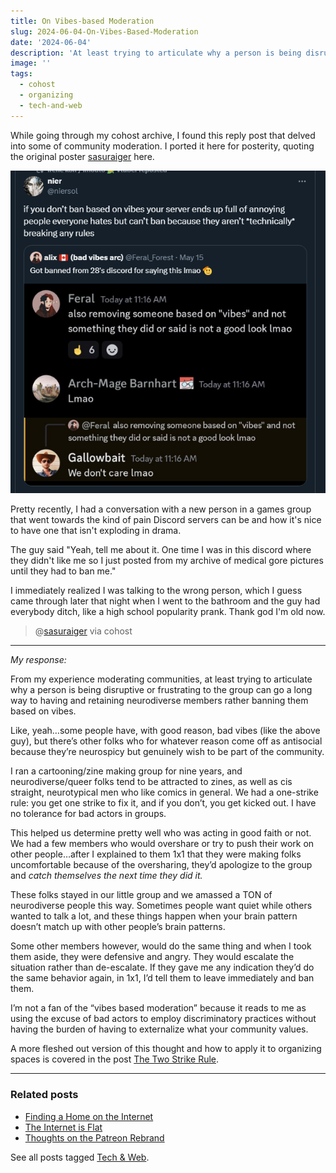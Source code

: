 ```yaml
---
title: On Vibes-based Moderation
slug: 2024-06-04-On-Vibes-Based-Moderation
date: '2024-06-04'
description: 'At least trying to articulate why a person is being disruptive or frustrating to the group can go a long way to having and retaining neurodiverse members.'
image: ''
tags:
  - cohost
  - organizing
  - tech-and-web
---
```


While going through my cohost archive, I found this reply post that delved into some of community moderation. I ported it here for posterity, quoting the original poster [sasuraiger](https://bsky.app/profile/sasuraiger.bsky.social) here.

![Text of a Discord reads: alix: Got banned from 28's discord for saying this Imao (bad vibes arc) Feral: also removing someone  based on "vibes" and not something they did or said is not a good look Imao Arch-Mage Barnhart: removing someone based on "vibes" and not something they did or said is not a good look mao Gallowbait: We don't care lmao](mod.webp)

Pretty recently, I had a conversation with a new person in a games group that went towards the kind of pain Discord servers can be and how it's nice to have one that isn't exploding in drama.

The guy said "Yeah, tell me about it. One time I was in this discord where they didn't like me so I just posted from my archive of medical gore pictures until they had to ban me."

I immediately realized I was talking to the wrong person, which I guess came through later that night when I went to the bathroom and the guy had everybody ditch, like a high school popularity prank. Thank god I'm old now.

> @[sasuraiger](https://bsky.app/profile/sasuraiger.bsky.social) via cohost

---

_My response:_

From my experience moderating communities, at least trying to articulate why a person is being disruptive or frustrating to the group can go a long way to having and retaining neurodiverse members rather banning them based on vibes.

Like, yeah…some people have, with good reason, bad vibes (like the above guy), but there’s other folks who for whatever reason come off as antisocial because they’re neurospicy but genuinely wish to be part of the community.

I ran a cartooning/zine making group for nine years, and neurodiverse/queer folks tend to be attracted to zines, as well as cis straight, neurotypical men who like comics in general. We had a one-strike rule: you get one strike to fix it, and if you don’t, you get kicked out. I have no tolerance for bad actors in groups.

This helped us determine pretty well who was acting in good faith or not. We had a few members who would overshare or try to push their work on other people…after I explained to them 1x1 that they were making folks uncomfortable because of the oversharing, they’d apologize to the group and _catch themselves the next time they did it._

These folks stayed in our little group and we amassed a TON of neurodiverse people this way. Sometimes people want quiet while others wanted to talk a lot, and these things happen when your brain pattern doesn’t match up with other people’s brain patterns.

Some other members however, would do the same thing and when I took them aside, they were defensive and angry. They would escalate the situation rather than de-escalate. If they gave me any indication they’d do the same behavior again, in 1x1, I’d tell them to leave immediately and ban them.

I’m not a fan of the “vibes based moderation” because it reads to me as using the excuse of bad actors to employ discriminatory practices without having the burden of having to externalize what your community values.

A more fleshed out version of this thought and how to apply it to organizing spaces is covered in the post [The Two Strike Rule](/blog/posts/2025-04-06-Two-Strike-Rule/).

---

### Related posts

* [Finding a Home on the Internet](/blog/posts/2023-07-01-Finding-a-Home-on-the-Internet/)
* [The Internet is Flat](/blog/posts/2023-03-10-The-internet-is-flat/)
* [Thoughts on the Patreon Rebrand](/blog/posts/2023-10-05-Patreon-Rebrand/)

See all posts tagged [Tech & Web](/tags/tech-and-web/).
